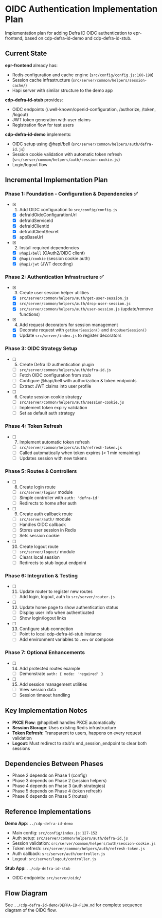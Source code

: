 # OIDC Authentication Implementation Plan

Implementation plan for adding Defra ID OIDC authentication to epr-frontend, based on cdp-defra-id-demo and cdp-defra-id-stub.

## Current State

**epr-frontend** already has:

- Redis configuration and cache engine (`src/config/config.js:160-198`)
- Session cache infrastructure (`src/server/common/helpers/session-cache/`)
- Hapi server with similar structure to the demo app

**cdp-defra-id-stub** provides:

- OIDC endpoints (/.well-known/openid-configuration, /authorize, /token, /logout)
- JWT token generation with user claims
- Registration flow for test users

**cdp-defra-id-demo** implements:

- OIDC setup using @hapi/bell (`src/server/common/helpers/auth/defra-id.js`)
- Session cookie validation with automatic token refresh (`src/server/common/helpers/auth/session-cookie.js`)
- Login/logout flow

## Incremental Implementation Plan

### **Phase 1: Foundation - Configuration & Dependencies** ✅

- [x] 1. Add OIDC configuration to `src/config/config.js`
  - [x] defraIdOidcConfigurationUrl
  - [x] defraIdServiceId
  - [x] defraIdClientId
  - [x] defraIdClientSecret
  - [x] appBaseUrl

- [x] 2. Install required dependencies
  - [x] `@hapi/bell` (OAuth2/OIDC client)
  - [x] `@hapi/cookie` (session cookie auth)
  - [x] `@hapi/jwt` (JWT decoding)

### **Phase 2: Authentication Infrastructure** ✅

- [x] 3. Create user session helper utilities
  - [x] `src/server/common/helpers/auth/get-user-session.js`
  - [x] `src/server/common/helpers/auth/drop-user-session.js`
  - [x] `src/server/common/helpers/auth/user-session.js` (update/remove functions)

- [x] 4. Add request decorators for session management
  - [x] Decorate request with `getUserSession()` and `dropUserSession()`
  - [x] Update `src/server/index.js` to register decorators

### **Phase 3: OIDC Strategy Setup**

- [ ] 5. Create Defra ID authentication plugin
  - [ ] `src/server/common/helpers/auth/defra-id.js`
  - [ ] Fetch OIDC configuration from stub
  - [ ] Configure @hapi/bell with authorization & token endpoints
  - [ ] Extract JWT claims into user profile

- [ ] 6. Create session cookie strategy
  - [ ] `src/server/common/helpers/auth/session-cookie.js`
  - [ ] Implement token expiry validation
  - [ ] Set as default auth strategy

### **Phase 4: Token Refresh**

- [ ] 7. Implement automatic token refresh
  - [ ] `src/server/common/helpers/auth/refresh-token.js`
  - [ ] Called automatically when token expires (< 1 min remaining)
  - [ ] Updates session with new tokens

### **Phase 5: Routes & Controllers**

- [ ] 8. Create login route
  - [ ] `src/server/login/` module
  - [ ] Simple controller with `auth: 'defra-id'`
  - [ ] Redirects to home after auth

- [ ] 9. Create auth callback route
  - [ ] `src/server/auth/` module
  - [ ] Handles OIDC callback
  - [ ] Stores user session in Redis
  - [ ] Sets session cookie

- [ ] 10. Create logout route
  - [ ] `src/server/logout/` module
  - [ ] Clears local session
  - [ ] Redirects to stub logout endpoint

### **Phase 6: Integration & Testing**

- [ ] 11. Update router to register new routes
  - [ ] Add login, logout, auth to `src/server/router.js`

- [ ] 12. Update home page to show authentication status
  - [ ] Display user info when authenticated
  - [ ] Show login/logout links

- [ ] 13. Configure stub connection
  - [ ] Point to local cdp-defra-id-stub instance
  - [ ] Add environment variables to `.env` or compose

### **Phase 7: Optional Enhancements**

- [ ] 14. Add protected routes example
  - [ ] Demonstrate `auth: { mode: 'required' }`

- [ ] 15. Add session management utilities
  - [ ] View session data
  - [ ] Session timeout handling

## Key Implementation Notes

- **PKCE Flow**: @hapi/bell handles PKCE automatically
- **Session Storage**: Uses existing Redis infrastructure
- **Token Refresh**: Transparent to users, happens on every request validation
- **Logout**: Must redirect to stub's end_session_endpoint to clear both sessions

## Dependencies Between Phases

- Phase 2 depends on Phase 1 (config)
- Phase 3 depends on Phase 2 (session helpers)
- Phase 4 depends on Phase 3 (auth strategies)
- Phase 5 depends on Phase 4 (token refresh)
- Phase 6 depends on Phase 5 (routes)

## Reference Implementations

**Demo App**: `../cdp-defra-id-demo`

- Main config: `src/config/index.js:127-152`
- Auth setup: `src/server/common/helpers/auth/defra-id.js`
- Session validation: `src/server/common/helpers/auth/session-cookie.js`
- Token refresh: `src/server/common/helpers/auth/refresh-token.js`
- Auth callback: `src/server/auth/controller.js`
- Logout: `src/server/logout/controller.js`

**Stub App**: `../cdp-defra-id-stub`

- OIDC endpoints: `src/server/oidc/`

## Flow Diagram

See `../cdp-defra-id-demo/DEFRA-ID-FLOW.md` for complete sequence diagram of the OIDC flow.
